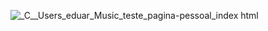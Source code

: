 ![_C__Users_eduar_Music_teste_pagina-pessoal_index html](https://github.com/user-attachments/assets/3cd67d94-c1cb-43ec-885e-c53c96d3018b)
